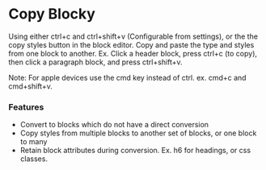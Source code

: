 # Copy Blocky

Using either ctrl+c and ctrl+shift+v (Configurable from settings), or the the copy styles button in the block editor. Copy and paste the type and styles from one block to another.
Ex. Click a header block, press ctrl+c (to copy), then click a paragraph block, and press ctrl+shift+v.

Note: For apple devices use the cmd key instead of ctrl. ex. cmd+c and cmd+shift+v.

### Features

- Convert to blocks which do not have a direct conversion
- Copy styles from multiple blocks to another set of blocks, or one block to many
- Retain block attributes during conversion. Ex. h6 for headings, or css classes.
